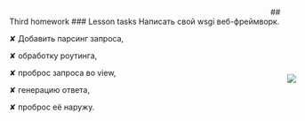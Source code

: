 <html>
	<body>
		<img src="https://otus.ru/static/img/favicons/android-chrome-537x240.jpg" class="img" style="margin: -70px -50px -123px 500px;">
	</body>
</html>
## Third homework
### Lesson tasks
Написать свой wsgi веб-фреймворк.

 ✘ Добавить парсинг запроса,

 ✘ обработку роутинга,

 ✘ проброс запроса во view,

 ✘ генерацию ответа,

 ✘ проброс её наружу.
